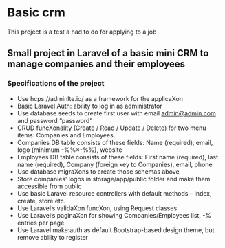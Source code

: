 # Basic crm
This project is a test a had to do for applying to a job

## Small project in Laravel of a basic mini CRM to manage companies and their employees
### Specifications of the project
- Use hcps://adminlte.io/ as a framework for the applicaXon
- Basic Laravel Auth: ability to log in as administrator
- Use database seeds to create first user with email admin@admin.com and password
“password”
- CRUD funcXonality (Create / Read / Update / Delete) for two menu items: Companies and
Employees.
- Companies DB table consists of these fields: Name (required), email, logo (minimum
-%%×-%%), website
- Employees DB table consists of these fields: First name (required), last name (required),
Company (foreign key to Companies), email, phone
- Use database migraXons to create those schemas above
- Store companies’ logos in storage/app/public folder and make them accessible from public
- Use basic Laravel resource controllers with default methods – index, create, store etc.
- Use Laravel’s validaXon funcXon, using Request classes
- Use Laravel’s paginaXon for showing Companies/Employees list, -% entries per page
- Use Laravel make:auth as default Bootstrap-based design theme, but remove ability to
register
